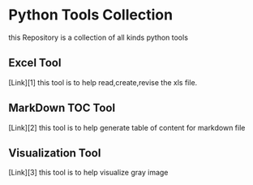 # Python Tools Collection

this Repository is a collection of all kinds python tools

## Excel Tool
[Link][1] this tool is to help read,create,revise the xls file.

## MarkDown TOC Tool
[Link][2] this tool is to help generate table of content for markdown file

## Visualization Tool
[Link][3] this tool is to help visualize gray image

